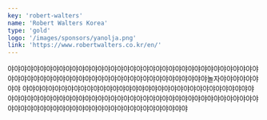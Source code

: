 ```yaml
---
key: 'robert-walters'
name: 'Robert Walters Korea'
type: 'gold'
logo: '/images/sponsors/yanolja.png'
link: 'https://www.robertwalters.co.kr/en/'
---
```


야야야야야야야야야야야야야야야야야야야야야야야야야야야야야야야야야야야야야야야야야야야야야야야야야야야야야야야야야야야야야야야야야야야야야야놀자야야야야야야야야 야야야야야야야야야야야야야야야야야야야야야야야야야야야야야야야야야야야야야야야야야야야야야야야야야야야야야야야야야야야야야야야야야야야야야야야야야야야야야야야야야야야야야야야야야야야야야야야야야야야야야야야
